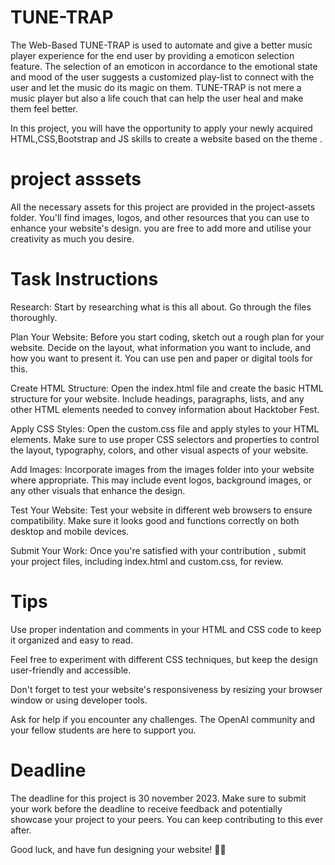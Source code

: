 # TUNE-TRAP
The Web-Based TUNE-TRAP is used to automate and give a better music player experience for the end user by providing a emoticon selection feature.
The selection of an emoticon in accordance to the emotional state and mood of the user suggests a customized play-list to connect with the user and let the music do its magic on them.
TUNE-TRAP is not mere a music player but also a life couch that can help the user heal and make them feel better.

  

In this project, you will have the opportunity to apply your newly acquired HTML,CSS,Bootstrap and JS skills to create a website based on the theme .

# project asssets
All the necessary assets for this project are provided in the project-assets folder. You'll find images, logos, and other resources that you can use to enhance your website's design.
you are free to add more and utilise your creativity as much you desire.


# Task Instructions
Research: Start by researching what  is this all about. Go through the files thoroughly.

Plan Your Website: Before you start coding, sketch out a rough plan for your website. Decide on the layout, what information you want to include, and how you want to present it. You can use pen and paper or digital tools for this.

Create HTML Structure: Open the index.html file and create the basic HTML structure for your website. Include headings, paragraphs, lists, and any other HTML elements needed to convey information about Hacktober Fest.

Apply CSS Styles: Open the custom.css file and apply styles to your HTML elements. Make sure to use proper CSS selectors and properties to control the layout, typography, colors, and other visual aspects of your website.

Add Images: Incorporate images from the images folder into your website where appropriate. This may include event logos, background images, or any other visuals that enhance the design.

Test Your Website: Test your website in different web browsers to ensure compatibility. Make sure it looks good and functions correctly on both desktop and mobile devices.

Submit Your Work: Once you're satisfied with your contribution , submit your project files, including index.html and custom.css, for review.


# Tips
Use proper indentation and comments in your HTML and CSS code to keep it organized and easy to read.

Feel free to experiment with different CSS techniques, but keep the design user-friendly and accessible.

Don't forget to test your website's responsiveness by resizing your browser window or using developer tools.

Ask for help if you encounter any challenges. The OpenAI community and your fellow students are here to support you.

# Deadline
The deadline for this project is 30 november 2023. Make sure to submit your work before the deadline to receive feedback and potentially showcase your project to your peers. You can keep contributing to this ever after.

Good luck, and have fun designing your website! 🎉🌟
